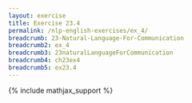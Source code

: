 ```yaml
---
layout: exercise
title: Exercise 23.4
permalink: /nlp-english-exercises/ex_4/
breadcrumb: 23-Natural-Language-For-Communication
breadcrumb2: ex_4
breadcrumb3: 23naturalLanguageForCommunication
breadcrumb4: ch23ex4
breadcrumb5: ex23.4
---
```


{% include mathjax_support %}

